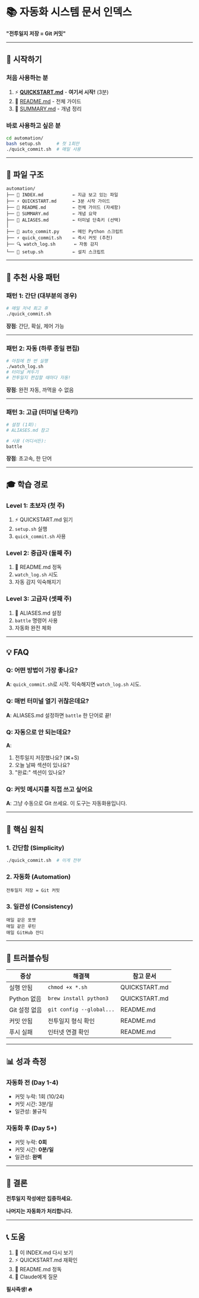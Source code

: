 # 📚 자동화 시스템 문서 인덱스

**"전투일지 저장 = Git 커밋"**

---

## 🎯 시작하기

### 처음 사용하는 분
1. ⚡ [**QUICKSTART.md**](./QUICKSTART.md) - **여기서 시작!** (3분)
2. 📖 [README.md](./README.md) - 전체 가이드
3. 📝 [SUMMARY.md](./SUMMARY.md) - 개념 정리

### 바로 사용하고 싶은 분
```bash
cd automation/
bash setup.sh      # 첫 1회만
./quick_commit.sh  # 매일 사용
```

---

## 📁 파일 구조

```
automation/
├── 📘 INDEX.md           ← 지금 보고 있는 파일
├── ⚡ QUICKSTART.md      ← 3분 시작 가이드
├── 📖 README.md          ← 전체 가이드 (자세함)
├── 📝 SUMMARY.md         ← 개념 요약
├── 🔗 ALIASES.md         ← 터미널 단축키 (선택)
│
├── 🤖 auto_commit.py     ← 메인 Python 스크립트
├── ⚡ quick_commit.sh    ← 즉시 커밋 (추천)
├── 🔍 watch_log.sh       ← 자동 감지
└── 🔧 setup.sh           ← 설치 스크립트
```

---

## 🚀 추천 사용 패턴

### 패턴 1: 간단 (대부분의 경우)

```bash
# 매일 저녁 회고 후
./quick_commit.sh
```

**장점**: 간단, 확실, 제어 가능

---

### 패턴 2: 자동 (하루 종일 편집)

```bash
# 아침에 한 번 실행
./watch_log.sh
# 터미널 켜두기
# 전투일지 편집할 때마다 자동!
```

**장점**: 완전 자동, 까먹을 수 없음

---

### 패턴 3: 고급 (터미널 단축키)

```bash
# 설정 (1회):
# ALIASES.md 참고

# 사용 (어디서든):
battle
```

**장점**: 초고속, 한 단어

---

## 🎓 학습 경로

### Level 1: 초보자 (첫 주)
1. ⚡ QUICKSTART.md 읽기
2. `setup.sh` 실행
3. `quick_commit.sh` 사용

### Level 2: 중급자 (둘째 주)
1. 📖 README.md 정독
2. `watch_log.sh` 시도
3. 자동 감지 익숙해지기

### Level 3: 고급자 (셋째 주)
1. 🔗 ALIASES.md 설정
2. `battle` 명령어 사용
3. 자동화 완전 체화

---

## 💡 FAQ

### Q: 어떤 방법이 가장 좋나요?
**A**: `quick_commit.sh`로 시작. 익숙해지면 `watch_log.sh` 시도.

### Q: 매번 터미널 열기 귀찮은데요?
**A**: ALIASES.md 설정하면 `battle` 한 단어로 끝!

### Q: 자동으로 안 되는데요?
**A**: 
1. 전투일지 저장했나요? (⌘+S)
2. 오늘 날짜 섹션이 있나요?
3. "완료:" 섹션이 있나요?

### Q: 커밋 메시지를 직접 쓰고 싶어요
**A**: 그냥 수동으로 Git 쓰세요. 이 도구는 자동화용입니다.

---

## 🎯 핵심 원칙

### 1. 간단함 (Simplicity)
```bash
./quick_commit.sh  # 이게 전부
```

### 2. 자동화 (Automation)
```
전투일지 저장 = Git 커밋
```

### 3. 일관성 (Consistency)
```
매일 같은 포맷
매일 같은 루틴
매일 GitHub 잔디
```

---

## 🔧 트러블슈팅

| 증상 | 해결책 | 참고 문서 |
|------|--------|----------|
| 실행 안됨 | `chmod +x *.sh` | QUICKSTART.md |
| Python 없음 | `brew install python3` | QUICKSTART.md |
| Git 설정 없음 | `git config --global...` | README.md |
| 커밋 안됨 | 전투일지 형식 확인 | README.md |
| 푸시 실패 | 인터넷 연결 확인 | README.md |

---

## 📊 성과 측정

### 자동화 전 (Day 1-4)
- 커밋 누락: 1회 (10/24)
- 커밋 시간: 3분/일
- 일관성: 불규칙

### 자동화 후 (Day 5+)
- 커밋 누락: **0회**
- 커밋 시간: **0분/일**
- 일관성: **완벽**

---

## 🎉 결론

**전투일지 작성에만 집중하세요.**

**나머지는 자동화가 처리합니다.**

---

## 📞 도움

1. 📘 이 INDEX.md 다시 보기
2. ⚡ QUICKSTART.md 재확인
3. 📖 README.md 정독
4. 🤖 Claude에게 질문

**필사즉생! 🔥**
